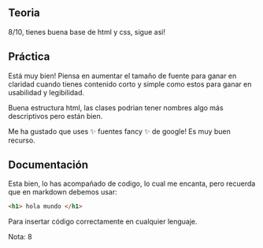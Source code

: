 ## Teoria

8/10, tienes buena base de html y css, sigue asi!

## Práctica

Está muy bien! Piensa en aumentar el tamaño de fuente para ganar en claridad cuando tienes contenido corto y simple como estos para ganar en usabilidad y legibilidad.

Buena estructura html, las clases podrian tener nombres algo más descriptivos pero están bien.

Me ha gustado que uses ✨ fuentes fancy ✨ de google! Es muy buen recurso.

## Documentación

Esta bien, lo has acompañado de codigo, lo cual me encanta, pero recuerda que en markdown debemos usar:

```html
<h1> hola mundo </h1>
```

Para insertar código correctamente en cualquier lenguaje.

Nota: 8